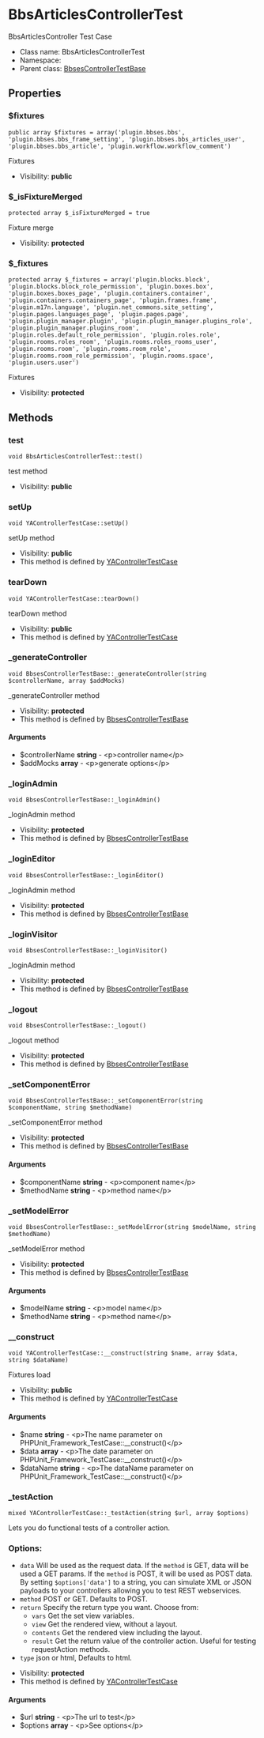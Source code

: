 BbsArticlesControllerTest
===============

BbsArticlesController Test Case




* Class name: BbsArticlesControllerTest
* Namespace: 
* Parent class: [BbsesControllerTestBase](BbsesControllerTestBase.md)





Properties
----------


### $fixtures

    public array $fixtures = array('plugin.bbses.bbs', 'plugin.bbses.bbs_frame_setting', 'plugin.bbses.bbs_articles_user', 'plugin.bbses.bbs_article', 'plugin.workflow.workflow_comment')

Fixtures



* Visibility: **public**


### $_isFixtureMerged

    protected array $_isFixtureMerged = true

Fixture merge



* Visibility: **protected**


### $_fixtures

    protected array $_fixtures = array('plugin.blocks.block', 'plugin.blocks.block_role_permission', 'plugin.boxes.box', 'plugin.boxes.boxes_page', 'plugin.containers.container', 'plugin.containers.containers_page', 'plugin.frames.frame', 'plugin.m17n.language', 'plugin.net_commons.site_setting', 'plugin.pages.languages_page', 'plugin.pages.page', 'plugin.plugin_manager.plugin', 'plugin.plugin_manager.plugins_role', 'plugin.plugin_manager.plugins_room', 'plugin.roles.default_role_permission', 'plugin.roles.role', 'plugin.rooms.roles_room', 'plugin.rooms.roles_rooms_user', 'plugin.rooms.room', 'plugin.rooms.room_role', 'plugin.rooms.room_role_permission', 'plugin.rooms.space', 'plugin.users.user')

Fixtures



* Visibility: **protected**


Methods
-------


### test

    void BbsArticlesControllerTest::test()

test method



* Visibility: **public**




### setUp

    void YAControllerTestCase::setUp()

setUp method



* Visibility: **public**
* This method is defined by [YAControllerTestCase](YAControllerTestCase.md)




### tearDown

    void YAControllerTestCase::tearDown()

tearDown method



* Visibility: **public**
* This method is defined by [YAControllerTestCase](YAControllerTestCase.md)




### _generateController

    void BbsesControllerTestBase::_generateController(string $controllerName, array $addMocks)

_generateController method



* Visibility: **protected**
* This method is defined by [BbsesControllerTestBase](BbsesControllerTestBase.md)


#### Arguments
* $controllerName **string** - &lt;p&gt;controller name&lt;/p&gt;
* $addMocks **array** - &lt;p&gt;generate options&lt;/p&gt;



### _loginAdmin

    void BbsesControllerTestBase::_loginAdmin()

_loginAdmin method



* Visibility: **protected**
* This method is defined by [BbsesControllerTestBase](BbsesControllerTestBase.md)




### _loginEditor

    void BbsesControllerTestBase::_loginEditor()

_loginAdmin method



* Visibility: **protected**
* This method is defined by [BbsesControllerTestBase](BbsesControllerTestBase.md)




### _loginVisitor

    void BbsesControllerTestBase::_loginVisitor()

_loginAdmin method



* Visibility: **protected**
* This method is defined by [BbsesControllerTestBase](BbsesControllerTestBase.md)




### _logout

    void BbsesControllerTestBase::_logout()

_logout method



* Visibility: **protected**
* This method is defined by [BbsesControllerTestBase](BbsesControllerTestBase.md)




### _setComponentError

    void BbsesControllerTestBase::_setComponentError(string $componentName, string $methodName)

_setComponentError method



* Visibility: **protected**
* This method is defined by [BbsesControllerTestBase](BbsesControllerTestBase.md)


#### Arguments
* $componentName **string** - &lt;p&gt;component name&lt;/p&gt;
* $methodName **string** - &lt;p&gt;method name&lt;/p&gt;



### _setModelError

    void BbsesControllerTestBase::_setModelError(string $modelName, string $methodName)

_setModelError method



* Visibility: **protected**
* This method is defined by [BbsesControllerTestBase](BbsesControllerTestBase.md)


#### Arguments
* $modelName **string** - &lt;p&gt;model name&lt;/p&gt;
* $methodName **string** - &lt;p&gt;method name&lt;/p&gt;



### __construct

    void YAControllerTestCase::__construct(string $name, array $data, string $dataName)

Fixtures load



* Visibility: **public**
* This method is defined by [YAControllerTestCase](YAControllerTestCase.md)


#### Arguments
* $name **string** - &lt;p&gt;The name parameter on PHPUnit_Framework_TestCase::__construct()&lt;/p&gt;
* $data **array** - &lt;p&gt;The date parameter on PHPUnit_Framework_TestCase::__construct()&lt;/p&gt;
* $dataName **string** - &lt;p&gt;The dataName parameter on PHPUnit_Framework_TestCase::__construct()&lt;/p&gt;



### _testAction

    mixed YAControllerTestCase::_testAction(string $url, array $options)

Lets you do functional tests of a controller action.

### Options:

- `data` Will be used as the request data. If the `method` is GET,
  data will be used a GET params. If the `method` is POST, it will be used
  as POST data. By setting `$options['data']` to a string, you can simulate XML or JSON
  payloads to your controllers allowing you to test REST webservices.
- `method` POST or GET. Defaults to POST.
- `return` Specify the return type you want. Choose from:
    - `vars` Get the set view variables.
    - `view` Get the rendered view, without a layout.
    - `contents` Get the rendered view including the layout.
    - `result` Get the return value of the controller action. Useful
      for testing requestAction methods.
- `type` json or html, Defaults to html.

* Visibility: **protected**
* This method is defined by [YAControllerTestCase](YAControllerTestCase.md)


#### Arguments
* $url **string** - &lt;p&gt;The url to test&lt;/p&gt;
* $options **array** - &lt;p&gt;See options&lt;/p&gt;


